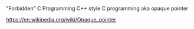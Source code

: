 "Forbidden" C Programming 
C++ style C programming aka opaque pointer 

https://en.wikipedia.org/wiki/Opaque_pointer